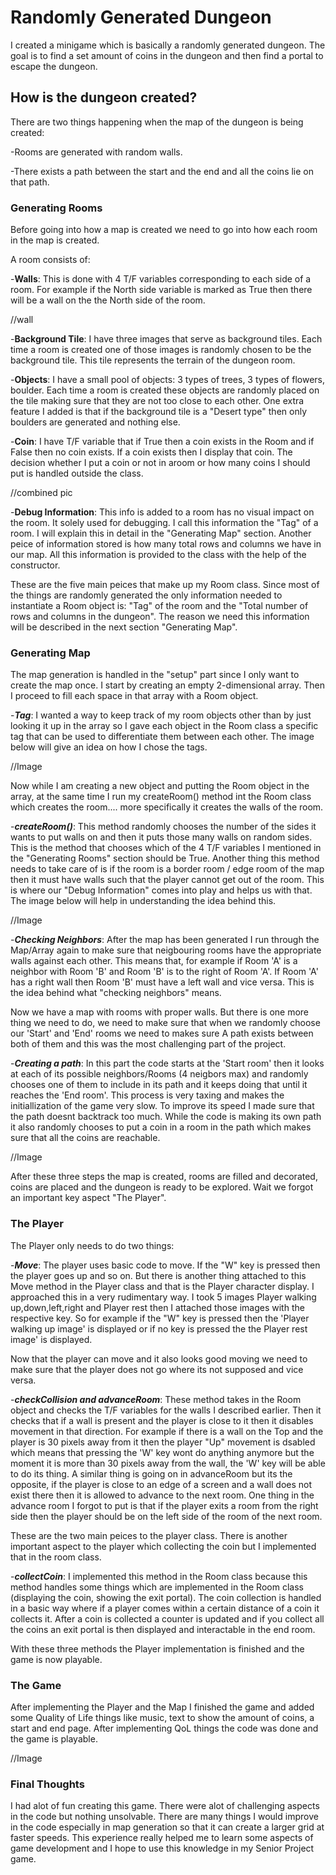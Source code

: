# Randomly Generated Dungeon

I created a minigame which is basically a randomly generated dungeon. The goal is to find a set amount of coins in the dungeon and then find a portal to escape the dungeon.

## How is the dungeon created?

There are two things happening when the map of the dungeon is being created:

   -Rooms are generated with random walls.
    
   -There exists a path between the start and the end and all the coins lie on that path.

### **Generating Rooms**

Before going into how a map is created we need to go into how each room in the map is created.

A room consists of:

   -**Walls**: This is done with 4 T/F variables corresponding to each side of a room. For example if the          North side variable is marked as True then there will be a wall on the the North side of the room.
   
   //wall
   
   -**Background Tile**: I have three images that serve as background tiles. Each time a room is created          one of those images is randomly chosen to be the background tile. This tile represents the terrain          of the dungeon room.
   
   -**Objects**: I have a small pool of objects: 3 types of trees, 3 types of flowers, boulder. Each time a        room is created these objects are randomly placed on the tile making sure that they are not too            close to each other. One extra feature I added is that if the background tile is a "Desert type"            then only boulders are generated and nothing else.
   
   -**Coin**: I have T/F variable that if True then a coin exists in the Room and if False then no coin          exists. If a coin exists then I display that coin. The decision whether I put a coin or not in aroom        or how many coins I should put is handled outside the class.
   
   //combined pic
   
   -**Debug Information**: This info is added to a room has no visual impact on the room. It solely used        for debugging. I call this information the "Tag" of a room. I will explain this in detail in the            "Generating Map" section. Another peice of information stored is how many total rows and columns we        have in our map. All this information is provided to the class with the help of the constructor.

These are the five main peices that make up my Room class. Since most of the things are randomly generated the only information needed to instantiate a Room object is: "Tag" of the room and the "Total number of rows and columns in the dungeon". The reason we need this information will be described in the next section "Generating Map".

### **Generating Map**

The map generation is handled in the "setup" part since I only want to create the map once. I start by creating an empty 2-dimensional array. Then I proceed to fill each space in that array with a Room object.

-**_Tag_**: I wanted a way to keep track of my room objects other than by just looking it up in the array so I gave each object in the Room class a specific tag that can be used to differentiate them between each other. The image below will give an idea on how I chose the tags.

//Image

Now while I am creating a new object and putting the Room object in the array, at the same time I run my createRoom() method int the Room class which creates the room.... more specifically it creates the walls of the room.

-**_createRoom()_**: This method randomly chooses the number of the sides it wants to put walls on and then it puts those many walls on random sides. This is the method that chooses which of the 4 T/F variables I mentioned in the "Generating Rooms" section should be True. Another thing this method needs to take care of is if the room is a border room / edge room of the map then it must have walls such that the player cannot get out of the room. This is where our "Debug Information" comes into play and helps us with that. The image below will help in understanding the idea behind this.

//Image

-**_Checking Neighbors_**: After the map has been generated I run through the Map/Array again to make sure that neigbouring rooms have the appropriate walls against each other. This means that, for example if Room 'A' is a neighbor with Room 'B' and Room 'B' is to the right of Room 'A'. If Room 'A' has a right wall then Room 'B' must have a left wall and vice versa. This is the idea behind what "checking neighbors" means.

Now we have a map with rooms with proper walls. But there is one more thing we need to do, we need to make sure that when we randomly choose our 'Start' and 'End' rooms we need to makes sure A path exists between both of them and this was the most challenging part of the project.

-**_Creating a path_**: In this part the code starts at the 'Start room' then it looks at each of its possible neighbors/Rooms (4 neigbors max) and randomly chooses one of them to include in its path and it keeps doing that until it reaches the 'End room'. This process is very taxing and makes the initiallization of the game very slow. To improve its speed I made sure that the path doesnt backtrack too much. While the code is making its own path it also randomly chooses to put a coin in a room in the path which makes sure that all the coins are reachable.

//Image

After these three steps the map is created, rooms are filled and decorated, coins are placed and the dungeon is ready to be explored. Wait we forgot an important key aspect "The Player".

### The Player

The Player only needs to do two things:

-**_Move_**: The player uses basic code to move. If the "W" key is pressed then the player goes up and so on. But there is another thing attached to this Move method in the Player class and that is the Player character display. I approached this in a very rudimentary way. I took 5 images Player walking up,down,left,right and Player rest then I attached those images with the respective key. So for example if the "W" key is pressed then the 'Player walking up image' is displayed or if no key is pressed the the Player rest image' is displayed.

Now that the player can move and it also looks good moving we need to make sure that the player does not go where its not supposed and vice versa.

-**_checkCollision and advanceRoom_**: These method takes in the Room object and checks the T/F variables for the walls I described earlier. Then it checks that if a wall is present and the player is close to it then it disables movement in that direction. For example if there is a wall on the Top and the player is 30 pixels away from it then the player "Up" movement is dsabled which means that pressing the 'W' key wont do anything anymore but the moment it is more than 30 pixels away from the wall, the 'W' key will be able to do its thing. A similar thing is going on in advanceRoom but its the opposite, if the player is close to an edge of a screen and a wall does not exist there then it is allowed to advance to the next room. One thing in the advance room I forgot to put is that if the player exits a room from the right side then the player should be on the left side of the room of the next room.

These are the two main peices to the player class. There is another important aspect to the player which collecting the coin but I implemented that in the room class.

-**_collectCoin_**: I implemented this method in the Room class because this method handles some things which are implemented in the Room class (displaying the coin, showing the exit portal). The coin collection is handled in a basic way where if a player comes within a certain distance of a coin it collects it. After a coin is collected a counter is updated and if you collect all the coins an exit portal is then displayed and interactable in the end room.

With these three methods the Player implementation is finished and the game is now playable.

### The Game

After implementing the Player and the Map I finished the game and added some Quality of Life things like music, text to show the amount of coins, a start and end page. After implementing QoL things the code was done and the game is playable.

//Image

### Final Thoughts

I had alot of fun creating this game. There were alot of challenging aspects in the code but nothing unsolvable. There are many things I would improve in the code especially in map generation so that it can create a larger grid at faster speeds. This experience really helped me to learn some aspects of game development and I hope to use this knowledge in my Senior Project game.


   
  
